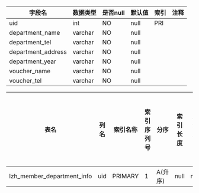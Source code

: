 |字段名|数据类型|是否null|默认值|索引|注释|
|------|--------|--------|------|----|----|
|uid|int|NO|null|PRI||
|department_name|varchar|NO|null|||
|department_tel|varchar|NO|null|||
|department_address|varchar|NO|null|||
|department_year|varchar|NO|null|||
|voucher_name|varchar|NO|null|||
|voucher_tel|varchar|NO|null|||



|表名|列名|索引名称|索引序列号|分序|索引长度|压缩方式|是否null|是否重复|唯一值数目估计值|索引方法|列中描述索引信息|索引注释|
|----|----|--------|----------|----|--------|--------|--------|--------|----------------|--------|----------------|--------|
|lzh_member_department_info|uid|PRIMARY|1|A(升序)|null|null||NO|672|BTREE|||
